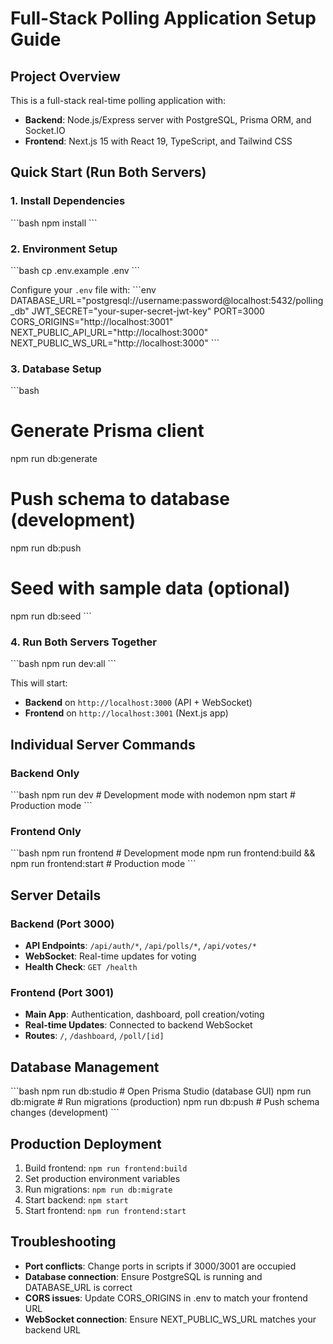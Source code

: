 # Full-Stack Polling Application Setup Guide

## Project Overview
This is a full-stack real-time polling application with:
- **Backend**: Node.js/Express server with PostgreSQL, Prisma ORM, and Socket.IO
- **Frontend**: Next.js 15 with React 19, TypeScript, and Tailwind CSS

## Quick Start (Run Both Servers)

### 1. Install Dependencies
\`\`\`bash
npm install
\`\`\`

### 2. Environment Setup
\`\`\`bash
cp .env.example .env
\`\`\`

Configure your `.env` file with:
\`\`\`env
DATABASE_URL="postgresql://username:password@localhost:5432/polling_db"
JWT_SECRET="your-super-secret-jwt-key"
PORT=3000
CORS_ORIGINS="http://localhost:3001"
NEXT_PUBLIC_API_URL="http://localhost:3000"
NEXT_PUBLIC_WS_URL="http://localhost:3000"
\`\`\`

### 3. Database Setup
\`\`\`bash
# Generate Prisma client
npm run db:generate

# Push schema to database (development)
npm run db:push

# Seed with sample data (optional)
npm run db:seed
\`\`\`

### 4. Run Both Servers Together
\`\`\`bash
npm run dev:all
\`\`\`

This will start:
- **Backend** on `http://localhost:3000` (API + WebSocket)
- **Frontend** on `http://localhost:3001` (Next.js app)

## Individual Server Commands

### Backend Only
\`\`\`bash
npm run dev          # Development mode with nodemon
npm start            # Production mode
\`\`\`

### Frontend Only
\`\`\`bash
npm run frontend     # Development mode
npm run frontend:build && npm run frontend:start  # Production mode
\`\`\`

## Server Details

### Backend (Port 3000)
- **API Endpoints**: `/api/auth/*`, `/api/polls/*`, `/api/votes/*`
- **WebSocket**: Real-time updates for voting
- **Health Check**: `GET /health`

### Frontend (Port 3001)
- **Main App**: Authentication, dashboard, poll creation/voting
- **Real-time Updates**: Connected to backend WebSocket
- **Routes**: `/`, `/dashboard`, `/poll/[id]`

## Database Management

\`\`\`bash
npm run db:studio    # Open Prisma Studio (database GUI)
npm run db:migrate   # Run migrations (production)
npm run db:push      # Push schema changes (development)
\`\`\`

## Production Deployment

1. Build frontend: `npm run frontend:build`
2. Set production environment variables
3. Run migrations: `npm run db:migrate`
4. Start backend: `npm start`
5. Start frontend: `npm run frontend:start`

## Troubleshooting

- **Port conflicts**: Change ports in scripts if 3000/3001 are occupied
- **Database connection**: Ensure PostgreSQL is running and DATABASE_URL is correct
- **CORS issues**: Update CORS_ORIGINS in .env to match your frontend URL
- **WebSocket connection**: Ensure NEXT_PUBLIC_WS_URL matches your backend URL
